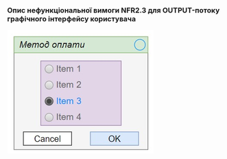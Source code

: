 ### Опис нефункціональної вимоги NFR2.3 для OUTPUT-потоку графічного інтерфейсу користувача
![](https://github.com/oleksandrblazhko/ai-212-gurbin/blob/Laboratory_work_3/1.4-FuncNonFuncRequirements/1.4.4-NFRUserInterfaceOUTPUT/NFR2.1.jpeg?raw=true)
